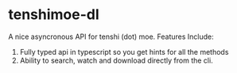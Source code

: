 # tenshimoe-dl
A nice asyncronous API for tenshi (dot) moe. Features Include:

1. Fully typed api in typescript so you get hints for all the methods
2. Ability to search, watch and download directly from the cli.
